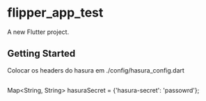 # flipper_app_test

A new Flutter project.

## Getting Started

Colocar os headers do hasura em ./config/hasura_config.dart
##
Map<String, String> hasuraSecret = {'hasura-secret': 'passowrd'};
